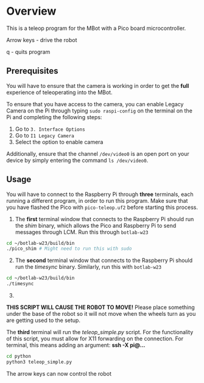 # Overview

This is a teleop program for the MBot with a Pico board microcontroller. 

Arrow keys - drive the robot

q - quits program

## Prerequisites
You will have to ensure that the camera is working in order to get the **full** experience of teleoperating into the MBot.

To ensure that you have access to the camera, you can enable Legacy Camera on the Pi through typing `sudo raspi-config` on the terminal on the Pi and completing the following steps:
1. Go to `3. Interface Options`
2. Go to `I1 Legacy Camera`
3. Select the option to enable camera

Additionally, ensure that the channel `/dev/video0` is an open port on your device by simply entering the command `ls /dev/video0`.

## Usage

You will have to connect to the Raspberry Pi through **three** terminals, each running a different program, in order to run this program. Make sure that you have flashed the Pico with `pico-teleop.uf2` before starting this process.


1. The **first** terminal window that connects to the Raspberry Pi should run the *shim* binary, which allows the Pico and Raspberry Pi to send messages through LCM. Run this through `botlab-w23`

```bash
cd ~/botlab-w23/build/bin
./pico_shim # Might need to run this with sudo
```

2. The **second** terminal window that connects to the Raspberry Pi should run the *timesync* binary. Similarly, run this with `botlab-w23`

```bash
cd ~/botlab-w23/build/bin
./timesync
```

3. 

**THIS SCRIPT WILL CAUSE THE ROBOT TO MOVE!** Please place something under the base of the robot so it will not move when the wheels turn as you are getting used to the setup. 

The **third** terminal will run the *teleop_simple.py* script. For the functionality of this script, you must allow for X11 forwarding on the connection. For terminal, this means adding an argument: **ssh -X pi@...**

```bash
cd python
python3 teleop_simple.py
```

The arrow keys can now control the robot


